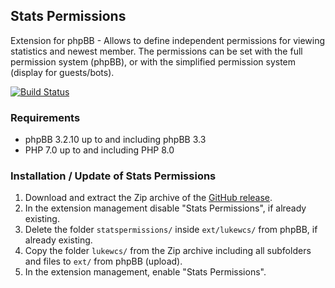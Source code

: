 ## Stats Permissions
Extension for phpBB - Allows to define independent permissions for viewing statistics and newest member. The permissions can be set with the full permission system (phpBB), or with the simplified permission system (display for guests/bots).

[![Build Status](https://github.com/LukeWCS/stats-permissions/workflows/Tests/badge.svg)](https://github.com/LukeWCS/stats-permissions/actions)

### Requirements
* phpBB 3.2.10 up to and including phpBB 3.3
* PHP 7.0 up to and including PHP 8.0

### Installation / Update of Stats Permissions
1. Download and extract the Zip archive of the [GitHub release](https://github.com/LukeWCS/stats-permissions/releases).
1. In the extension management disable "Stats Permissions", if already existing.
1. Delete the folder `statspermissions/` inside `ext/lukewcs/` from phpBB, if already existing.
1. Copy the folder `lukewcs/` from the Zip archive including all subfolders and files to `ext/` from phpBB (upload).
1. In the extension management, enable "Stats Permissions".
